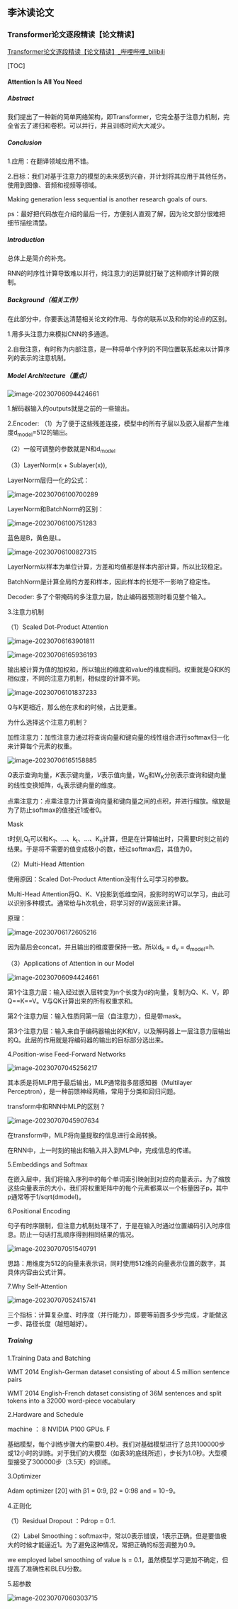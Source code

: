 ## 李沐读论文

### Transformer论文逐段精读【论文精读】

[Transformer论文逐段精读【论文精读】_哔哩哔哩_bilibili](https://www.bilibili.com/video/BV1pu411o7BE/?spm_id_from=333.999.0.0&vd_source=bee013e22d10b6d2e417a16b33fbc3f5)

[TOC]

#### Attention Is All You Need

##### Abstract

我们提出了一种新的简单网络架构，即Transformer，它完全基于注意力机制，完全省去了递归和卷积。可以并行，并且训练时间大大减少。

##### Conclusion

1.应用：在翻译领域应用不错。

2.目标：我们对基于注意力的模型的未来感到兴奋，并计划将其应用于其他任务。使用到图像、音频和视频等领域。

Making generation less sequential is another research goals of ours.

ps：最好把代码放在介绍的最后一行，方便别人直观了解，因为论文部分很难把细节描绘清楚。

#####  Introduction

总体上是简介的补充。

RNN的时序性计算导致难以并行，纯注意力的运算就打破了这种顺序计算的限制。

##### Background（相关工作）

在此部分中，你要表达清楚相关论文的作用、与你的联系以及和你的论点的区别。

1.用多头注意力来模拟CNN的多通道。

2.自我注意，有时称为内部注意，是一种将单个序列的不同位置联系起来以计算序列的表示的注意机制。

##### Model Architecture（重点）

![image-20230706094424661](C:\Users\lxc\AppData\Roaming\Typora\typora-user-images\image-20230706094424661.png)

1.解码器输入的outputs就是之前的一些输出。

2.Encoder: （1）为了便于这些残差连接，模型中的所有子层以及嵌入层都产生维度d<sub>model</sub>=512的输出。

（2）一般可调整的参数就是N和d<sub>model</sub>

（3）LayerNorm(x + Sublayer(x)),

LayerNorm层归一化的公式：

![image-20230706100700289](C:\Users\lxc\AppData\Roaming\Typora\typora-user-images\image-20230706100700289.png)

LayerNorm和BatchNorm的区别：

![image-20230706100751283](C:\Users\lxc\AppData\Roaming\Typora\typora-user-images\image-20230706100751283.png)

蓝色是B，黄色是L。

![image-20230706100827315](C:\Users\lxc\AppData\Roaming\Typora\typora-user-images\image-20230706100827315.png)

LayerNorm以样本为单位计算，方差和均值都是样本内部计算，所以比较稳定。

BatchNorm是计算全局的方差和样本，因此样本的长短不一影响了稳定性。

Decoder: 多了个带掩码的多注意力层，防止编码器预测时看见整个输入。

3.注意力机制

（1）Scaled Dot-Product Attention

![image-20230706163901811](C:\Users\lxc\AppData\Roaming\Typora\typora-user-images\image-20230706163901811.png)

![image-20230706165936193](C:\Users\lxc\AppData\Roaming\Typora\typora-user-images\image-20230706165936193.png)

输出被计算为值的加权和，所以输出的维度和value的维度相同。权重就是Q和K的相似度，不同的注意力机制，相似度的计算不同。

![image-20230706101837233](C:\Users\lxc\AppData\Roaming\Typora\typora-user-images\image-20230706101837233.png)

Q与K更相近，那么他在求和的时候，占比更重。

为什么选择这个注意力机制？

加性注意力：加性注意力通过将查询向量和键向量的线性组合进行softmax归一化来计算每个元素的权重。

![image-20230706165158885](C:\Users\lxc\AppData\Roaming\Typora\typora-user-images\image-20230706165158885.png)

*Q*表示查询向量，*K*表示键向量，*V*表示值向量，W<sub>Q</sub>和W<sub>K</sub>分别表示查询和键向量的线性变换矩阵，d<sub>k</sub>表示键向量的维度。

点乘注意力：点乘注意力计算查询向量和键向量之间的点积，并进行缩放。缩放是为了防止softmax的值接近1或者0。

Mask

t时刻,Q<sub>t</sub>可以和K<sub>1</sub>、...、k<sub>t</sub>、...、K<sub>n</sub>计算，但是在计算输出时，只需要t时刻之前的结果。于是将不需要的值变成极小的数，经过softmax后，其值为0。

（2）Multi-Head Attention

使用原因：Scaled Dot-Product Attention没有什么可学习的参数。

Multi-Head Attention将Q、K、V投影到低维空间，投影时的W可以学习，由此可以识别多种模式。通常给与h次机会，将学习好的W返回来计算。

原理：

![image-20230706172605216](C:\Users\lxc\AppData\Roaming\Typora\typora-user-images\image-20230706172605216.png)

因为最后会concat，并且输出的维度要保持一致。所以d<sub>k</sub> = d<sub>v</sub> = d<sub>model</sub>=h.

（3）Applications of Attention in our Model

![image-20230706094424661](C:\Users\lxc\AppData\Roaming\Typora\typora-user-images\image-20230706094424661.png)

第1个注意力层：输入经过嵌入层转变为n个长度为d的向量，复制为Q、K、V，即Q==K==V。V与QK计算出来的所有权重求和。

第2个注意力层：输入性质同第一层（自注意力），但是带mask。

第3个注意力层：输入来自于编码器输出的K和V，以及解码器上一层注意力层输出的Q。此层的作用就是将编码器的输出的目标部分选出来。

4.Position-wise Feed-Forward Networks

![image-20230707045256217](C:\Users\lxc\AppData\Roaming\Typora\typora-user-images\image-20230707045256217.png)

其本质是将MLP用于最后输出，MLP通常指多层感知器（Multilayer Perceptron），是一种前馈神经网络，常用于分类和回归问题。

transform中和RNN中MLP的区别？

![image-20230707045907634](C:\Users\lxc\AppData\Roaming\Typora\typora-user-images\image-20230707045907634.png)

在transform中，MLP将向量提取的信息进行全局转换。

在RNN中，上一时刻的输出和输入并入到MLP中，完成信息的传递。

5.Embeddings and Softmax

在嵌入层中，我们将输入序列中的每个单词索引映射到对应的向量表示。为了缩放这些向量表示的大小，我们将权重矩阵中的每个元素都乘以一个标量因子p，其中p通常等于1/sqrt(dmodel)。

6.Positional Encoding

句子有时序限制，但注意力机制处理不了，于是在输入时通过位置编码引入时序信息。防止一句话打乱顺序得到相同结果的情况。

![image-20230707051540791](C:\Users\lxc\AppData\Roaming\Typora\typora-user-images\image-20230707051540791.png)

思路：用维度为512的向量来表示词，同时使用512维的向量表示位置的数字，其具体内容由公式计算。

7.Why Self-Attention

![image-20230707052415741](C:\Users\lxc\AppData\Roaming\Typora\typora-user-images\image-20230707052415741.png)

三个指标：计算复杂度、时序度（并行能力），即要等前面多少步完成，才能做这一步、路径长度（越短越好）。

#####  Training

1.Training Data and Batching

WMT 2014 English-German dataset consisting of about 4.5 million
sentence pairs

WMT 2014 English-French dataset consisting of 36M sentences and split tokens into a 32000 word-piece vocabulary

2.Hardware and Schedule

machine ： 8 NVIDIA P100 GPUs. F

基础模型，每个训练步骤大约需要0.4秒。我们对基础模型进行了总共100000步或12小时的训练。对于我们的大模型（如表3的底线所述），步长为1.0秒。大型模型接受了300000步（3.5天）的训练。

3.Optimizer

Adam optimizer [20] with β1 = 0:9, β2 = 0:98 and  = 10−9。

4.正则化

（1）Residual Dropout ：Pdrop = 0:1.

（2）Label Smoothing：softmax中，常以0表示错误，1表示正确。但是要值极大的时候才能逼近1。为了避免这种情况，常把正确的标签调整为0.9。

we employed label smoothing of value ls = 0.1，虽然模型学习更加不确定，但提高了准确性和BLEU分数。

5.超参数

![image-20230707060303715](C:\Users\lxc\AppData\Roaming\Typora\typora-user-images\image-20230707060303715.png)

